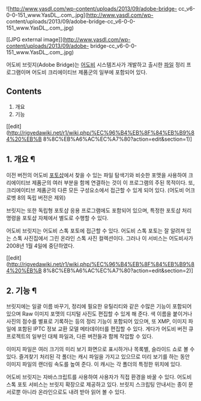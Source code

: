 ![http://www.yasdl.com/wp-content/uploads/2013/09/adobe-bridge-
cc_v6-0-0-151_www.YasDL_.com_.jpg](http://www.yasdl.com/wp-
content/uploads/2013/09/adobe-bridge-cc_v6-0-0-151_www.YasDL_.com_.jpg)

[[JPG external image]](http://www.yasdl.com/wp-content/uploads/2013/09/adobe-
bridge-cc_v6-0-0-151_www.YasDL_.com_.jpg)

어도비 브릿지(Adobe Bridge)는 [어도비](%EC%96%B4%EB%8F%84%EB%B9%84.md) 시스템즈사가 개발하고
출시한 [파일](%ED%8C%8C%EC%9D%BC.md) 정리 프로그램이며 어도비 크리에이티브 제품군의 일부에 포함되어 있다.

## Contents

    

1. 개요 
2. 기능 

[[edit](http://rigvedawiki.net/r1/wiki.php/%EC%96%B4%EB%8F%84%EB%B9%84%20%EB%B
8%8C%EB%A6%AC%EC%A7%80?action=edit&section=1)]

## 1. 개요 ¶

이전 버전의 어도비 [포토샵](%ED%8F%AC%ED%86%A0%EC%83%B5.md)에서 찾을 수 있는 파일 탐색기와 비슷한 포맷을
사용하여 크리에이티브 제품군의 여러 부분을 함께 연결하는 것이 이 프로그램의 주된 목적이다. 또, 크리에이티브 제품군의 다른 모든
구성요소에서 접근할 수 있게 되어 있다. (어도비 어크로벳 8의 독립 버전은 제외)

  

브릿지는 또한 독립형 포토샵 응용 프로그램에도 포함되어 있으며, 특정한 포토샵 처리 명령을 포토샵 자체에서 별도로 수행할 수 있다.

  

어도비 브릿지는 어도비 스톡 포토에 접근할 수 있다. 어도비 스톡 포토는 잘 알려져 있는 스톡 사진집에서 그린 온라인 스톡 사진 컬렉션이다.
그러나 이 서비스는 어도비사가 2008년 1월 4일에 중단하였다.

  

[[edit](http://rigvedawiki.net/r1/wiki.php/%EC%96%B4%EB%8F%84%EB%B9%84%20%EB%B
8%8C%EB%A6%AC%EC%A7%80?action=edit&section=2)]

## 2. 기능 ¶

브릿지에는 일괄 이름 바꾸기, 정리에 필요한 유틸리티와 같은 수많은 기능이 포함되어 있으며 Raw 이미지 포맷의 디지털 사진도 편집할 수
있게 해 준다. 색 이름을 붙이거나 사진의 점수를 별표로 기록하는 등의 정리 기능이 포함되어 있으며, 또 XMP, 이미지 파일에 포함된
IPTC 정보 교환 모델 메타데이터를 편집할 수 있다. 게다가 어도비 버전 큐 프로젝트의 일부인 대체 파일과, 다른 버전들과 함께 작업할 수
있다.

  

이미지 파일은 여러 크기의 미리 보기 화면으로 표시하거나 목록별, 슬라이드 쇼로 볼 수 있다. 즐겨찾기 처리된 각 폴더는 캐시 파일을 가지고
있으므로 미리 보기를 하는 동안 이미지 파일의 랜더링 속도를 높여 준다. 이 캐시는 각 폴더의 특정한 위치에 있다.

  

어도비 브릿지는 자바스크립트를 사용하여 사용자가 직접 환경을 바꿀 수 있다. 어도비 스톡 포토 서비스는 브릿지 확장으로 제공하고 있다.
브릿지 스크립팅 안내서는 종이 문서로뿐 아니라 온라인으로도 내려 받아 읽어 볼 수 있다.

